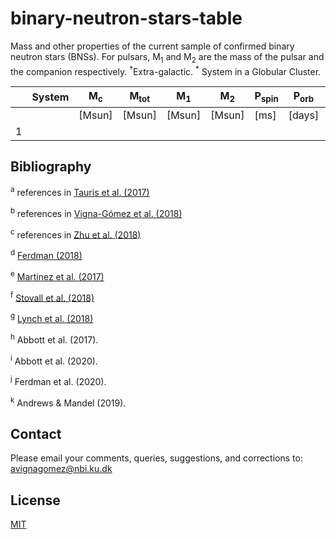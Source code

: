# binary-neutron-stars-table

Mass and other properties of the current sample of confirmed binary neutron stars (BNSs). For pulsars, M<sub>1</sub> and M<sub>2</sub> are the mass of the pulsar and the companion respectively. <sup>†</sup>Extra-galactic. <sup>*</sup> System in a Globular Cluster. 

|      | System      | M<sub>c</sub> | M<sub>tot</sub> | M<sub>1</sub> | M<sub>2</sub> | P<sub>spin</sub> | P<sub>orb</sub> | e   | t<sub>merge</sub> | Ref |
| ---- | ----------- | ------------- | --------------- | ------------- | ------------- | ---------------- | --------------- | --- | ----------------- | --- |
|      |             | \[Msun\]      | \[Msun\]        |  \[Msun\]     | \[Msun\]      | \[ms\]           | \[days\]        |     | \[Myr\]           |     |
| 1    |             |               |                 |               |               |                  |                 |     |                   |     |


## Bibliography

<sup>a</sup> references in [Tauris et al. (2017)](https://ui.adsabs.harvard.edu/abs/2017ApJ...846..170T/abstract)

<sup>b</sup> references in [Vigna-Gómez et al. (2018)](https://ui.adsabs.harvard.edu/abs/2018MNRAS.481.4009V/abstract)

<sup>c</sup> references in [Zhu et al. (2018)](https://ui.adsabs.harvard.edu/abs/2018PhRvD..98d3002Z/abstract)

<sup>d</sup> [Ferdman (2018)](https://ui.adsabs.harvard.edu/abs/2018IAUS..337..146F/abstract)

<sup>e</sup> [Martinez et al. (2017)](https://ui.adsabs.harvard.edu/abs/2017ApJ...851L..29M/abstract)

<sup>f</sup> [Stovall et al. (2018)](https://ui.adsabs.harvard.edu/abs/2018ApJ...854L..22S/abstract)

<sup>g</sup> [Lynch et al. (2018)](https://ui.adsabs.harvard.edu/abs/2018ApJ...859...93L/abstract)

<sup>h</sup> Abbott et al. (2017).

<sup>i</sup> Abbott et al. (2020).

<sup>j</sup> Ferdman et al. (2020).

<sup>k</sup> Andrews & Mandel (2019).

## Contact
Please email your comments, queries, suggestions, and corrections to: avignagomez@nbi.ku.dk


## License
[MIT](https://choosealicense.com/licenses/mit/)
